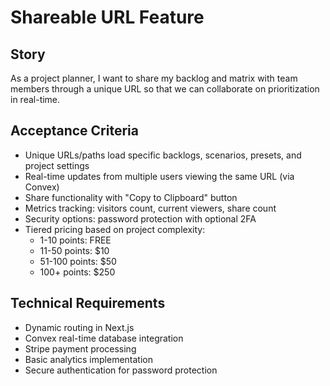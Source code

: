 # Shareable URL Feature

## Story
As a project planner, I want to share my backlog and matrix with team members through a unique URL so that we can collaborate on prioritization in real-time.

## Acceptance Criteria
- Unique URLs/paths load specific backlogs, scenarios, presets, and project settings
- Real-time updates from multiple users viewing the same URL (via Convex)
- Share functionality with "Copy to Clipboard" button
- Metrics tracking: visitors count, current viewers, share count
- Security options: password protection with optional 2FA
- Tiered pricing based on project complexity:
  - 1-10 points: FREE
  - 11-50 points: $10
  - 51-100 points: $50
  - 100+ points: $250

## Technical Requirements
- Dynamic routing in Next.js
- Convex real-time database integration
- Stripe payment processing
- Basic analytics implementation
- Secure authentication for password protection
